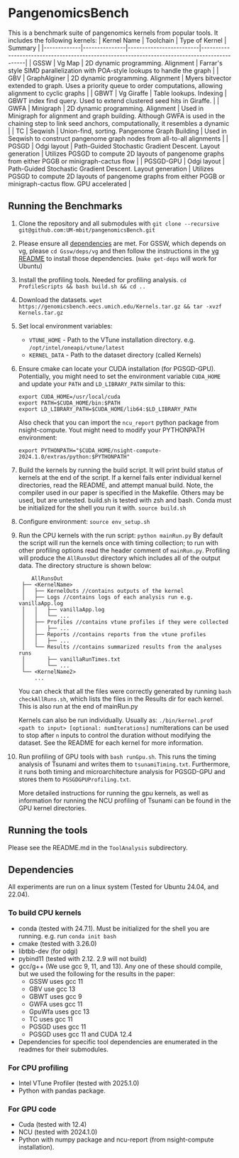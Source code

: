 # PangenomicsBench
This is a benchmark suite of pangenomics kernels from popular tools.
It includes the following kernels:
| Kernel Name | Toolchain     | Type of Kernel          | Summary                                                                                      |
|-------------|---------------|-------------------------|----------------------------------------------------------------------------------------------|
| GSSW        | Vg Map        | 2D dynamic programming. Alignment | Farrar's style SIMD parallelization with POA-style lookups to handle the graph                |
| GBV         | GraphAlginer  | 2D dynamic programming. Alignment | Myers bitvector extended to graph. Uses a priority queue to order computations, allowing alignment to cyclic graphs |
| GBWT        | Vg Giraffe    | Table lookups. Indexing | GBWT index find query. Used to extend clustered seed hits in Giraffe.                        |
| GWFA        | Minigraph     | 2D dynamic programming. Alignment | Used in Minigraph for alignment and graph building. Although GWFA is used in the chaining step to link seed anchors, computationally, it resembles a dynamic |
| TC          | Seqwish       | Union-find, sorting. Pangenome Graph Building | Used in Seqwish to construct pangenome graph nodes from all-to-all alignments |
| PGSGD       | Odgi layout   | Path-Guided Stochastic Gradient Descent. Layout generation | Utilizes PGSGD to compute 2D layouts of pangenome graphs from either PGGB or minigraph-cactus flow |
| PGSGD-GPU   | Odgi layout   | Path-Guided Stochastic Gradient Descent. Layout generation | Utilizes PGSGD to compute 2D layouts of pangenome graphs from either PGGB or minigraph-cactus flow. GPU accelerated |

## Running the Benchmarks
1. Clone the repository and all submodules with 
   `git clone --recursive git@github.com:UM-mbit/pangenomicsBench.git`
2. Please ensure all [dependencies](#dependencies) are met.
   For GSSW, which depends on vg, please `cd Gssw/deps/vg` and then follow the
   instructions in the [vg README](https://github.com/vgteam/vg) to install those
   dependencies. (`make get-deps` will work for Ubuntu)
3. Install the profiling tools. Needed for profiling analysis. 
   `cd ProfileScripts && bash build.sh && cd ..`
4. Download the datasets. 
   `wget https://genomicsbench.eecs.umich.edu/Kernels.tar.gz && tar -xvzf Kernels.tar.gz`
5. Set local environment variables:
   + `VTUNE_HOME` - Path to the VTune installation directory. e.g.
     `/opt/intel/oneapi/vtune/latest`
   + `KERNEL_DATA` - Path to the dataset directory (called Kernels)
6. Ensure cmake can locate your CUDA installation (for PGSGD-GPU). Potentially,
   you might need to set the environment variable `CUDA_HOME` and update your `PATH`
   and `LD_LIBRARY_PATH` similar to this:
   ```
   export CUDA_HOME=/usr/local/cuda
   export PATH=$CUDA_HOME/bin:$PATH
   export LD_LIBRARY_PATH=$CUDA_HOME/lib64:$LD_LIBRARY_PATH
   ```
   Also check that you can import the `ncu_report` python package from nsight-compute.
   Yout might need to modify your PYTHONPATH environment:
   ```
   export PYTHONPATH="$CUDA_HOME/nsight-compute-2024.1.0/extras/python:$PYTHONPATH"
   ```
6. Build the kernels by running the build script. It will print build status of
   kernels at the end of the script. If a kernel fails
   enter individual kernel directories, read the README, and attempt manual
   build. Note, the compiler used in our paper is specified in the Makefile.
   Others may be used, but are untested. build.sh is tested with zsh and bash. 
   Conda must be initialized for the shell you run it with.
   `source build.sh`
6. Configure environment: `source env_setup.sh`
7. Run the CPU kernels with the run script:
   `python mainRun.py`
   By default the script will run the kernels once with timing collection;
   to run with other profiling options read the header comment of `mainRun.py`.
   Profiling will produce the `AllRunsOut` directory which includes all of the output data. The
   directory structure is shown below:
   ```
       AllRunsOut
    ├── <KernelName>
    │   ├── KernelOuts //contains outputs of the kernel
    │   ├── Logs //contains logs of each analysis run e.g. vanillaApp.log
    │   │   ├── vanillaApp.log
    │   │   └── ...
    │   ├── Profiles //contains vtune profiles if they were collected
    │   │   ├── ...
    │   ├── Reports //contains reports from the vtune profiles
    │   │   ├── ...
    │   └── Results //contains summarized results from the analyses runs
    │       ├── vanillaRunTimes.txt
    │       └── ...
    └── <KernelName2>
        ...
    ```

    You can check that all the files were correctly generated by running 
    `bash checkAllRuns.sh`, which lists the files in the Results dir for each
    kernel. This is also run at the end of mainRun.py

   Kernels can also be run individually. Usually as:
   `./bin/kernel.prof <path to input> [optional: numIterations]`
   numIterations can be used to stop after `n` inputs to control the duration
   without modifying the dataset.
   See the README for each kernel for more information.
8. Run profiling of GPU tools with `bash runGpu.sh`.  This runs the timing
   analysis of Tsunami and writes them to `tsunamiTiming.txt`. Furthermore, it
   runs both timing and microarchitecture analysis for PGSGD-GPU and stores
   them to `PGSGDGPUProfiling.txt`.

   More detailed instructions for running the gpu kernels, as well as
   information for running the NCU profiling of Tsunami can be found in the GPU
   kernel directories.
## Running the tools
Please see the README.md in the `ToolAnalysis` subdirectory.
## Dependencies
All experiments are run on a linux system (Tested for Ubuntu 24.04, and 22.04).
### To build CPU kernels
- conda (tested with 24.7.1). Must be initialized for the shell you are running.
  e.g. run `conda init bash`
- cmake (tested with 3.26.0)
- libtbb-dev (for odgi)
- pybind11 (tested with 2.12. 2.9 will not build)
- gcc/g++ (We use gcc 9, 11, and 13). Any one of these should compile, but we
  used the following for the results in the paper:
    - GSSW uses gcc 11  
    - GBV use gcc 13  
    - GBWT uses gcc 9  
    - GWFA uses gcc 11  
    - GpuWfa uses gcc 13  
    - TC uses gcc 11
    - PGSGD uses gcc 11
    - PGSGD uses gcc 11 and CUDA 12.4
- Dependencies for specific tool dependencies are enumerated in the readmes for
  their submodules.
### For CPU profiling
- Intel VTune Profiler (tested with 2025.1.0)
- Python with pandas package.
### For GPU code
- Cuda (tested with 12.4)
- NCU (tested with 2024.1.0)
- Python with numpy package and ncu-report (from nsight-compute installation).
